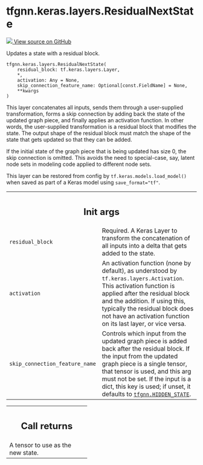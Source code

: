 # tfgnn.keras.layers.ResidualNextState

<!-- Insert buttons and diff -->

<a target="_blank" href="https://github.com/tensorflow/gnn/tree/master/tensorflow_gnn/keras/layers/next_state.py#L148-L257">
<img src="https://www.tensorflow.org/images/GitHub-Mark-32px.png" /> View source
on GitHub </a>

Updates a state with a residual block.

<pre class="devsite-click-to-copy prettyprint lang-py tfo-signature-link">
<code>tfgnn.keras.layers.ResidualNextState(
    residual_block: tf.keras.layers.Layer,
    *,
    activation: Any = None,
    skip_connection_feature_name: Optional[const.FieldName] = None,
    **kwargs
)
</code></pre>

<!-- Placeholder for "Used in" -->

This layer concatenates all inputs, sends them through a user-supplied
transformation, forms a skip connection by adding back the state of the updated
graph piece, and finally applies an activation function. In other words, the
user-supplied transformation is a residual block that modifies the state. The
output shape of the residual block must match the shape of the state that gets
updated so that they can be added.

If the initial state of the graph piece that is being updated has size 0, the
skip connection is omitted. This avoids the need to special-case, say, latent
node sets in modeling code applied to different node sets.

This layer can be restored from config by `tf.keras.models.load_model()` when
saved as part of a Keras model using `save_format="tf"`.

<!-- Tabular view -->

 <table class="responsive fixed orange">
<colgroup><col width="214px"><col></colgroup>
<tr><th colspan="2"><h2 class="add-link">Init args</h2></th></tr>

<tr>
<td>
<code>residual_block</code><a id="residual_block"></a>
</td>
<td>
Required. A Keras Layer to transform the concatenation
of all inputs into a delta that gets added to the state.
</td>
</tr><tr>
<td>
<code>activation</code><a id="activation"></a>
</td>
<td>
An activation function (none by default), as understood by
<code>tf.keras.layers.Activation</code>. This activation function is applied after
the residual block and the addition. If using this, typically the
residual block does not have an activation function on its last layer,
or vice versa.
</td>
</tr><tr>
<td>
<code>skip_connection_feature_name</code><a id="skip_connection_feature_name"></a>
</td>
<td>
Controls which input from the updated graph
piece is added back after the residual block. If the input from the
updated graph piece is a single tensor, that tensor is used, and this arg
must not be set. If the input is a dict, this key is used; if unset, it
defaults to <a href="../../../tfgnn.md#HIDDEN_STATE"><code>tfgnn.HIDDEN_STATE</code></a>.
</td>
</tr>
</table>

<!-- Tabular view -->

 <table class="responsive fixed orange">
<colgroup><col width="214px"><col></colgroup>
<tr><th colspan="2"><h2 class="add-link">Call returns</h2></th></tr>
<tr class="alt">
<td colspan="2">
A tensor to use as the new state.
</td>
</tr>

</table>
